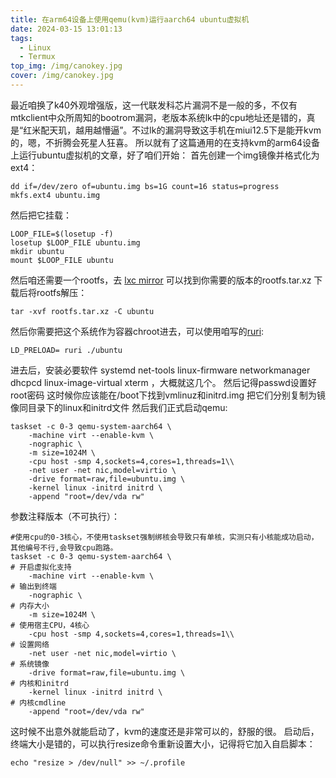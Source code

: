 ```yaml
---
title: 在arm64设备上使用qemu(kvm)运行aarch64 ubuntu虚拟机
date: 2024-03-15 13:01:13
tags:
  - Linux
  - Termux
top_img: /img/canokey.jpg
cover: /img/canokey.jpg
---
```


最近咱换了k40外观增强版，这一代联发科芯片漏洞不是一般的多，不仅有mtkclient中众所周知的bootrom漏洞，老版本系统lk中的cpu地址还是错的，真是“红米配天玑，越用越懵逼”。不过lk的漏洞导致这手机在miui12.5下是能开kvm的，嗯，不折腾会死星人狂喜。
所以就有了这篇通用的在支持kvm的arm64设备上运行ubuntu虚拟机的文章，好了咱们开始：
首先创建一个img镜像并格式化为ext4：
```
dd if=/dev/zero of=ubuntu.img bs=1G count=16 status=progress
mkfs.ext4 ubuntu.img
```
然后把它挂载：
```
LOOP_FILE=$(losetup -f)
losetup $LOOP_FILE ubuntu.img
mkdir ubuntu
mount $LOOP_FILE ubuntu
```
然后咱还需要一个rootfs，去
[lxc mirror](https://mirrors.bfsu.edu.cn/lxc-images/images/ubuntu/)
可以找到你需要的版本的rootfs.tar.xz
下载后将rootfs解压：
```
tar -xvf rootfs.tar.xz -C ubuntu
```
然后你需要把这个系统作为容器chroot进去，可以使用咱写的[ruri](https://github.com/Moe-hacker/ruri):
```
LD_PRELOAD= ruri ./ubuntu
```
进去后，安装必要软件 systemd net-tools linux-firmware networkmanager dhcpcd linux-image-virtual xterm ，大概就这几个。
然后记得passwd设置好root密码
这时候你应该能在/boot下找到vmlinuz和initrd.img
把它们分别复制为镜像同目录下的linux和initrd文件
然后我们正式启动qemu:
```
taskset -c 0-3 qemu-system-aarch64 \
    -machine virt --enable-kvm \
    -nographic \
    -m size=1024M \
    -cpu host -smp 4,sockets=4,cores=1,threads=1\\
    -net user -net nic,model=virtio \
    -drive format=raw,file=ubuntu.img \
    -kernel linux -initrd initrd \
    -append "root=/dev/vda rw"
```
参数注释版本（不可执行）：
```
#使用cpu的0-3核心，不使用taskset强制绑核会导致只有单核，实测只有小核能成功启动，其他编号不行,会导致cpu跑路。
taskset -c 0-3 qemu-system-aarch64 \
# 开启虚拟化支持
    -machine virt --enable-kvm \
# 输出到终端
    -nographic \
# 内存大小
    -m size=1024M \
# 使用宿主CPU，4核心
    -cpu host -smp 4,sockets=4,cores=1,threads=1\\
# 设置网络
    -net user -net nic,model=virtio \
# 系统镜像
    -drive format=raw,file=ubuntu.img \
# 内核和initrd
    -kernel linux -initrd initrd \
# 内核cmdline
    -append "root=/dev/vda rw"
```
这时候不出意外就能启动了，kvm的速度还是非常可以的，舒服的很。
启动后，终端大小是错的，可以执行resize命令重新设置大小，记得将它加入自启脚本：
```
echo "resize > /dev/null" >> ~/.profile
```
